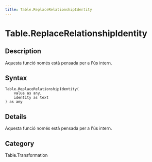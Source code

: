 ```yaml
---
title: Table.ReplaceRelationshipIdentity
---
```


# Table.ReplaceRelationshipIdentity


## Description

Aquesta funció només està pensada per a l&#39;ús intern.


## Syntax

```powerquery
Table.ReplaceRelationshipIdentity(
    value as any,
    identity as text
) as any
```


## Details

Aquesta funció només està pensada per a l'ús intern.



## Category
Table.Transformation
